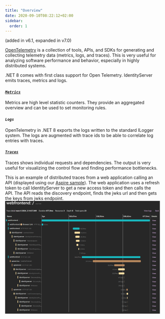 ```yaml
---
title: "Overview"
date: 2020-09-10T08:22:12+02:00
sidebar:
  order: 1
---
```


(added in v6.1, expanded in v7.0)

[OpenTelemetry](https://opentelemetry.io) is a collection of tools, APIs, and SDKs for generating and collecting
telemetry data (metrics, logs, and traces). This is very useful for analyzing software performance and behavior, 
especially in highly distributed systems.

.NET 8 comes with first class support for Open Telemetry. IdentityServer emits traces, metrics and logs.

#### [*`Metrics`*](metrics)
Metrics are high level statistic counters. They provide an aggregated overview and can be used to set monitoring rules.

#### *`Logs`*
OpenTelemetry in .NET 8 exports the logs written to the standard ILogger system. The logs are augmented with
trace ids to be able to correlate log entries with traces.

#### [*`Traces`*](traces)
Traces shows individual requests and dependencies. The output is very useful for visualizing the control 
flow and finding performance bottlenecks.

This is an example of distributed traces from a web application calling an API (displayed using our 
[Aspire sample](../../samples/diagnostics)). The web application uses a refresh token to call IdentityServer to get a new access token and then calls the API. The API reads the discovery endpoint, finds the jwks url and then gets the keys from jwks endpoint.
![](images/aspire_traces.png)
